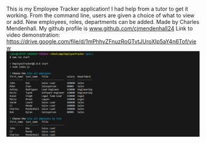 This is my Employee Tracker application!
I had help from a tutor to get it working.
From the command line, users are given a choice of what to view or add.
New employees, roles, departments can be added.
Made by Charles Mendenhall.
My github profile is www.github.com/cjmendenhall24
Link to video demonstration:
https://drive.google.com/file/d/1mPhhyZFnuzRoGTvtJUroXIp5aY4n6Tof/view
![Sample Image](image.png)